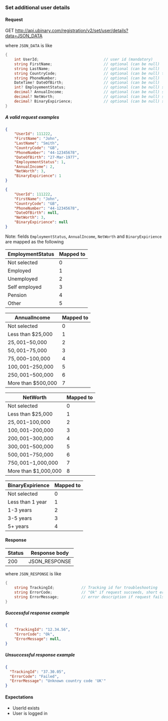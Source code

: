 ﻿
### Set additional user details

#### Request

GET http://api.ubinary.com/registration/v2/set/user/details?data=JSON_DATA

where `JSON_DATA` is like

```C#
{
    int UserId;                             // user id (mandatory)
    string FirstName;                       // optional (can be null)
    string LastName;                        // optional (can be null)
    string CountryCode;                     // optional (can be null) two letters ISO country code
    string PhoneNumber;                     // optional (can be null)
    DateTime? DateOfBirth;                  // optional (can be null)
    int? EmployementStatus;                 // optional (can be null) see table below
    decimal? AnnualIncome;                  // optional (can be null) see table below
    decimal? NetWorth;                      // optional (can be null) see table below
    decimal? BinaryExpirience;              // optional (can be null) see table below
}
```

##### A valid request examples

```json    
{
    "UserId": 111222,
    "FirstName": "John",
    "LastName": "Smith",
    "CountryCode": "GB",
    "PhoneNumber": "44-12345678",
    "DateOfBirth": "27-Mar-1977",
    "EmployementStatus": 1,
    "AnnualIncome": 2,
    "NetWorth": 3,
    "BinaryExpirience": 1
}
```

```json    
{
    "UserId": 111222,
    "FirstName": "John",
    "CountryCode": "GB",
    "PhoneNumber": "44-12345678",
    "DateOfBirth": null,
    "NetWorth": 3,
    "BinaryExpirience": null
}
```

Note: fields `EmploymentStatus`, `AnnualIncome`, `NetWorth` and `BinaryExpirience` are mapped as the following


EmploymentStatus        | Mapped to
------------------------|--------
Not selected            | 0
Employed                | 1
Unemployed              | 2
Self employed           | 3
Pension	                | 4
Other                   | 5


AnnualIncome            | Mapped to
------------------------|--------
Not selected            | 0
Less than $25,000       | 1
$25,001-$50,000         | 2
$50,001-$75,000         | 3
$75,000-$100,000        | 4
$100,001-$250,000       | 5
$250,001-$500,000       | 6
More than $500,000      | 7


NetWorth                | Mapped to
------------------------|--------
Not selected            | 0
Less than $25,000       | 1
$25,001-$100,000        | 2
$100,001-$200,000       | 3
$200,001-$300,000       | 4
$300,001-$500,000       | 5
$500,001-$750,000       | 6
$750,001-$1,000,000     | 7
More than $1,000,000    | 8


BinaryExpirience        | Mapped to
------------------------|--------
Not selected            | 0
Less than 1 year        | 1
1-3 years               | 2
3-5 years               | 3
5+ years                | 4



#### Response

Status | Response body
-------|--------------
200    | JSON_RESPONSE

where `JSON_RESPONSE` is like

```C#
{
    string TrackingId;            // Tracking id for troubleshooting
    string ErrorCode;             // "Ok" if request succeeds, short error code if request fails
    string ErrorMessage;          // error description if request fails
}
```

##### Successful response example

```json
{
    "TrackingId": "12.34.56",
    "ErrorCode": "Ok",
    "ErrorMessage": null,
}
```


##### Unsuccessful response example

```json
{
  "TrackingId": "37.30.05",
  "ErrorCode": "Failed",
  "ErrorMessage": "Unknown country code 'UK'"
}
```



#### Expectations

- UserId exists
- User is logged in

